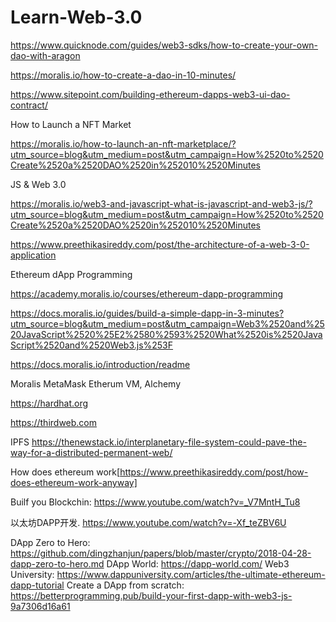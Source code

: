 # Learn-Web-3.0
https://www.quicknode.com/guides/web3-sdks/how-to-create-your-own-dao-with-aragon

https://moralis.io/how-to-create-a-dao-in-10-minutes/

https://www.sitepoint.com/building-ethereum-dapps-web3-ui-dao-contract/

How to Launch a NFT Market

https://moralis.io/how-to-launch-an-nft-marketplace/?utm_source=blog&utm_medium=post&utm_campaign=How%2520to%2520Create%2520a%2520DAO%2520in%252010%2520Minutes

JS & Web 3.0

https://moralis.io/web3-and-javascript-what-is-javascript-and-web3-js/?utm_source=blog&utm_medium=post&utm_campaign=How%2520to%2520Create%2520a%2520DAO%2520in%252010%2520Minutes

https://www.preethikasireddy.com/post/the-architecture-of-a-web-3-0-application


Ethereum dApp Programming

https://academy.moralis.io/courses/ethereum-dapp-programming


https://docs.moralis.io/guides/build-a-simple-dapp-in-3-minutes?utm_source=blog&utm_medium=post&utm_campaign=Web3%2520and%2520JavaScript%2520%25E2%2580%2593%2520What%2520is%2520JavaScript%2520and%2520Web3.js%253F


https://docs.moralis.io/introduction/readme


Moralis
MetaMask
Etherum VM,
Alchemy

https://hardhat.org


https://thirdweb.com


IPFS
https://thenewstack.io/interplanetary-file-system-could-pave-the-way-for-a-distributed-permanent-web/

How does ethereum work[https://www.preethikasireddy.com/post/how-does-ethereum-work-anyway]

Builf you Blockchin: https://www.youtube.com/watch?v=_V7MntH_Tu8

以太坊DAPP开发. https://www.youtube.com/watch?v=-Xf_teZBV6U

DApp Zero to Hero:  https://github.com/dingzhanjun/papers/blob/master/crypto/2018-04-28-dapp-zero-to-hero.md
DApp World:  https://dapp-world.com/
Web3 University: https://www.dappuniversity.com/articles/the-ultimate-ethereum-dapp-tutorial
Create a DApp from scratch: https://betterprogramming.pub/build-your-first-dapp-with-web3-js-9a7306d16a61
